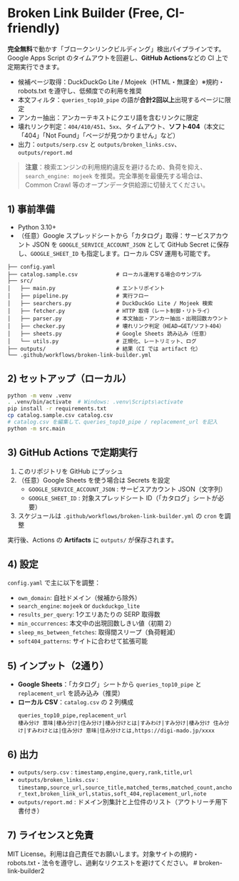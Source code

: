 # Broken Link Builder (Free, CI-friendly)

**完全無料**で動かす「ブロークンリンクビルディング」検出パイプラインです。  
Google Apps Script のタイムアウトを回避し、**GitHub Actions**などの CI 上で定期実行できます。

- 候補ページ取得：DuckDuckGo Lite / Mojeek（HTML・無課金）※規約・robots.txt を遵守し、低頻度での利用を推奨
- 本文フィルタ：`queries_top10_pipe` の語が**合計2回以上**出現するページに限定
- アンカー抽出：アンカーテキストにクエリ語を含むリンクに限定
- 壊れリンク判定：`404/410/451`、`5xx`、タイムアウト、**ソフト404**（本文に「404」「Not Found」「ページが見つかりません」など）
- 出力：`outputs/serp.csv` と `outputs/broken_links.csv`、`outputs/report.md`

> **注意**：検索エンジンの利用規約違反を避けるため、負荷を抑え、`search_engine: mojeek` を推奨。完全準拠を最優先する場合は、Common Crawl 等のオープンデータ供給源に切替えてください。

## 1) 事前準備

- Python 3.10+
- （任意）Google スプレッドシートから「カタログ」取得：サービスアカウント JSON を `GOOGLE_SERVICE_ACCOUNT_JSON` として GitHub Secret に保存し、`GOOGLE_SHEET_ID` も指定します。ローカル CSV 運用も可能です。

```
├── config.yaml
├── catalog.sample.csv            # ローカル運用する場合のサンプル
├── src/
│   ├── main.py                   # エントリポイント
│   ├── pipeline.py               # 実行フロー
│   ├── searchers.py              # DuckDuckGo Lite / Mojeek 検索
│   ├── fetcher.py                # HTTP 取得（レート制御・リトライ）
│   ├── parser.py                 # 本文抽出・アンカー抽出・出現回数カウント
│   ├── checker.py                # 壊れリンク判定（HEAD→GET/ソフト404）
│   ├── sheets.py                 # Google Sheets 読み込み（任意）
│   └── utils.py                  # 正規化、レートリミット、ログ
├── outputs/                      # 結果（CI では artifact 化）
└── .github/workflows/broken-link-builder.yml
```

## 2) セットアップ（ローカル）

```bash
python -m venv .venv
. .venv/bin/activate  # Windows: .venv\Scripts\activate
pip install -r requirements.txt
cp catalog.sample.csv catalog.csv
# catalog.csv を編集して、queries_top10_pipe / replacement_url を記入
python -m src.main
```

## 3) GitHub Actions で定期実行

1. このリポジトリを GitHub にプッシュ
2. （任意）Google Sheets を使う場合は Secrets を設定  
   - `GOOGLE_SERVICE_ACCOUNT_JSON` : サービスアカウント JSON（文字列）  
   - `GOOGLE_SHEET_ID` : 対象スプレッドシート ID（「カタログ」シートが必要）
3. スケジュールは `.github/workflows/broken-link-builder.yml` の `cron` を調整

実行後、Actions の **Artifacts** に `outputs/` が保存されます。

## 4) 設定

`config.yaml` で主に以下を調整：

- `own_domain`: 自社ドメイン（候補から除外）
- `search_engine`: `mojeek` or `duckduckgo_lite`
- `results_per_query`: 1クエリあたりの SERP 取得数
- `min_occurrences`: 本文中の出現回数しきい値（初期 2）
- `sleep_ms_between_fetches`: 取得間スリープ（負荷軽減）
- `soft404_patterns`: サイトに合わせて拡張可能

## 5) インプット（2通り）

- **Google Sheets**：「カタログ」シートから `queries_top10_pipe` と `replacement_url` を読み込み（推奨）  
- **ローカル CSV**：`catalog.csv` の 2 列構成  
  ```csv
  queries_top10_pipe,replacement_url
  棲み分け 意味|棲み分け|住み分け|棲み分けとは|すみわけ|すみ分け|棲み分け 住み分け|すみわけとは|住み分け 意味|住み分けとは,https://digi-mado.jp/xxxx
  ```

## 6) 出力

- `outputs/serp.csv` : `timestamp,engine,query,rank,title,url`
- `outputs/broken_links.csv` :  
  `timestamp,source_url,source_title,matched_terms,matched_count,anchor_text,broken_link_url,status,soft_404,replacement_url,note`
- `outputs/report.md` : ドメイン別集計と上位件のリスト（アウトリーチ用下書付き）

## 7) ライセンスと免責

MIT License。利用は自己責任でお願いします。対象サイトの規約・robots.txt・法令を遵守し、過剰なリクエストを避けてください。
#   b r o k e n - l i n k - b u i l d e r 2  
 